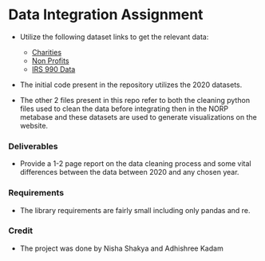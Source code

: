 # Data Integration Assignment

* Utilize the following dataset links to get the relevant data:
    * [Charities](https://urbaninstitute.github.io/nccs/catalogs/catalog-core.html)
    * [Non Profits](https://www.bls.gov/bdm/nonprofits/nonprofits.htm)
    * [IRS 990 Data](https://www.kaggle.com/code/liamjones21/irs-990/output?select=irs990RevTrends.csv)

* The initial code present in the repository utilizes the 2020 datasets.
* The other 2 files present in this repo refer to both the cleaning python files used to clean the data before integrating then in the NORP metabase and these datasets are used to generate visualizations on the website. 

### Deliverables

* Provide a 1-2 page report on the data cleaning process and some vital differences between the data between 2020 and any chosen year.

### Requirements

* The library requirements are fairly small including only pandas and re.

### Credit

* The project was done by Nisha Shakya and Adhishree Kadam
